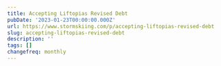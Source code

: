 ```yaml
---
title: Accepting Liftopias Revised Debt
pubDate: '2023-01-23T00:00:00.000Z'
url: https://www.stormskiing.com/p/accepting-liftopias-revised-debt
slug: accepting-liftopias-revised-debt
description: ''
tags: []
changefreq: monthly
---
```


<!-- Add post content below -->
